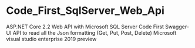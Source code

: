 # Code_First_SqlServer_Web_Api
ASP.NET Core 2.2 Web API with Microsoft SQL Server Code First
Swagger-UI API to read all the Json formatting (Get, Put, Post, Delete)
Microsoft visual studio enterprise 2019 preview
